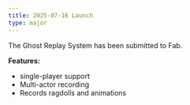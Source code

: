 ```yaml
---
title: 2025-07-16 Launch
type: major
---
```


The Ghost Replay System has been submitted to Fab.

**Features:**

* single-player support
* Multi-actor recording
* Records ragdolls and animations

